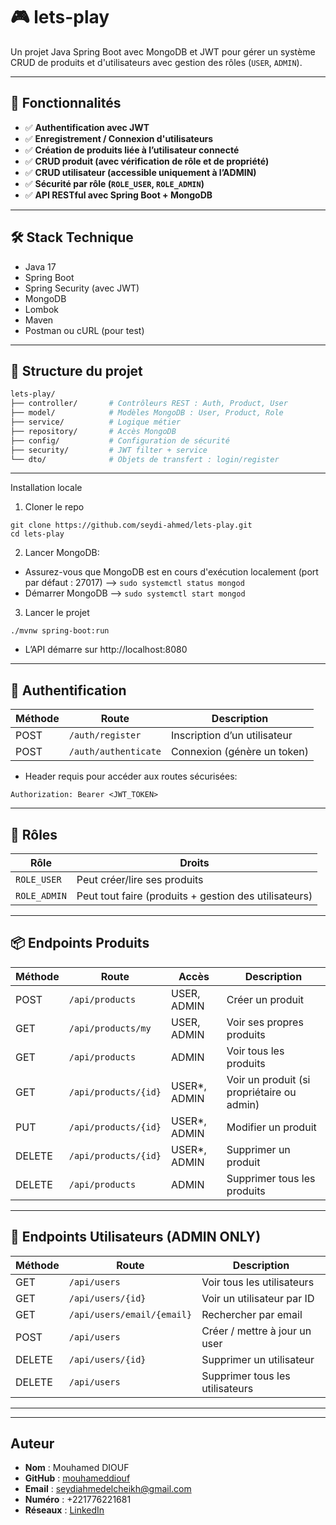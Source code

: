# 🎮 lets-play

Un projet Java Spring Boot avec MongoDB et JWT pour gérer un système CRUD de produits et d'utilisateurs avec gestion des rôles (`USER`, `ADMIN`).

---

## 🚀 Fonctionnalités

- ✅ **Authentification avec JWT**
- ✅ **Enregistrement / Connexion d'utilisateurs**
- ✅ **Création de produits liée à l’utilisateur connecté**
- ✅ **CRUD produit (avec vérification de rôle et de propriété)**
- ✅ **CRUD utilisateur (accessible uniquement à l’ADMIN)**
- ✅ **Sécurité par rôle (`ROLE_USER`, `ROLE_ADMIN`)**
- ✅ **API RESTful avec Spring Boot + MongoDB**

---

## 🛠️ Stack Technique

- Java 17
- Spring Boot
- Spring Security (avec JWT)
- MongoDB
- Lombok
- Maven
- Postman ou cURL (pour test)

---

## 📁 Structure du projet

```bash
lets-play/
├── controller/       # Contrôleurs REST : Auth, Product, User
├── model/            # Modèles MongoDB : User, Product, Role
├── service/          # Logique métier
├── repository/       # Accès MongoDB
├── config/           # Configuration de sécurité
├── security/         # JWT filter + service
└── dto/              # Objets de transfert : login/register
```

---

Installation locale
1. Cloner le repo
```
git clone https://github.com/seydi-ahmed/lets-play.git
cd lets-play
```

2. Lancer MongoDB:
- Assurez-vous que MongoDB est en cours d'exécution localement (port par défaut : 27017) --> ```sudo systemctl status mongod```
- Démarrer MongoDB --> ```sudo systemctl start mongod```

3. Lancer le projet
```
./mvnw spring-boot:run
```
- L’API démarre sur http://localhost:8080

---

## 🔐 Authentification

| Méthode | Route                | Description                  |
| ------- | -------------------- | ---------------------------- |
| POST    | `/auth/register`     | Inscription d’un utilisateur |
| POST    | `/auth/authenticate` | Connexion (génère un token)  |

- Header requis pour accéder aux routes sécurisées:
```
Authorization: Bearer <JWT_TOKEN>
```

---
## 👤 Rôles

| Rôle         | Droits                                                |
| ------------ | ----------------------------------------------------- |
| `ROLE_USER`  | Peut créer/lire ses produits                          |
| `ROLE_ADMIN` | Peut tout faire (produits + gestion des utilisateurs) |


---

## 📦 Endpoints Produits

| Méthode | Route                | Accès         | Description                                |
| ------- | -------------------- | ------------- | ------------------------------------------ |
| POST    | `/api/products`      | USER, ADMIN   | Créer un produit                           |
| GET     | `/api/products/my`   | USER, ADMIN   | Voir ses propres produits                  |
| GET     | `/api/products`      | ADMIN         | Voir tous les produits                     |
| GET     | `/api/products/{id}` | USER\*, ADMIN | Voir un produit (si propriétaire ou admin) |
| PUT     | `/api/products/{id}` | USER\*, ADMIN | Modifier un produit                        |
| DELETE  | `/api/products/{id}` | USER\*, ADMIN | Supprimer un produit                       |
| DELETE  | `/api/products`      | ADMIN         | Supprimer tous les produits                |


---

## 👥 Endpoints Utilisateurs (ADMIN ONLY)

| Méthode | Route                      | Description                     |
| ------- | -------------------------- | ------------------------------- |
| GET     | `/api/users`               | Voir tous les utilisateurs      |
| GET     | `/api/users/{id}`          | Voir un utilisateur par ID      |
| GET     | `/api/users/email/{email}` | Rechercher par email            |
| POST    | `/api/users`               | Créer / mettre à jour un user   |
| DELETE  | `/api/users/{id}`          | Supprimer un utilisateur        |
| DELETE  | `/api/users`               | Supprimer tous les utilisateurs |


---

---

## Auteur
- **Nom** : Mouhamed DIOUF
- **GitHub** : [mouhameddiouf](https://github.com/seydi-ahmed)
- **Email** : seydiahmedelcheikh@gmail.com
- **Numéro** : +221776221681
- **Réseaux** : [LinkedIn](https://linkedin.com/in/mouhamed-diouf-435207174)